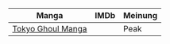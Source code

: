 
| Manga                                         | IMDb | Meinung |
| --------------------------------------------- | ---- | ------- |
| [Tokyo Ghoul Manga](Tokyo%20Ghoul%20Manga.md) |      | Peak    |
